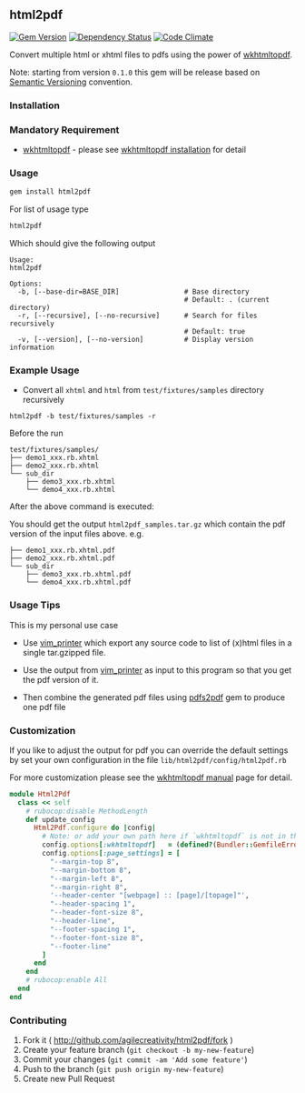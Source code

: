 ## html2pdf

[![Gem Version](https://badge.fury.io/rb/html2pdf.svg)][gem]
[![Dependency Status](https://gemnasium.com/agilecreativity/html2pdf.png)][gemnasium]
[![Code Climate](https://codeclimate.com/github/agilecreativity/html2pdf.png)][codeclimate]

[gemnasium]: https://gemnasium.com/agilecreativity/html2pdf
[codeclimate]: https://codeclimate.com/github/agilecreativity/html2pdf
[gem]: http://badge.fury.io/rb/html2pdf

Convert multiple html or xhtml files to pdfs using the power of [wkhtmltopdf][].

Note: starting from version `0.1.0` this gem will be release based on [Semantic Versioning][] convention.

### Installation

### Mandatory Requirement

- [wkhtmltopdf][] - please see [wkhtmltopdf installation][] for detail

### Usage

```sh
gem install html2pdf
```

For list of usage type

```sh
html2pdf
```

Which should give the following output

```
Usage:
html2pdf

Options:
  -b, [--base-dir=BASE_DIR]                # Base directory
                                           # Default: . (current directory)
  -r, [--recursive], [--no-recursive]      # Search for files recursively
                                           # Default: true
  -v, [--version], [--no-version]          # Display version information
```

### Example Usage

- Convert all `xhtml` and `html` from `test/fixtures/samples` directory
  recursively
```
html2pdf -b test/fixtures/samples -r
```
Before the run
```
test/fixtures/samples/
├── demo1_xxx.rb.xhtml
├── demo2_xxx.rb.xhtml
└── sub_dir
    ├── demo3_xxx.rb.xhtml
    └── demo4_xxx.rb.xhtml
```
After the above command is executed:

You should get the output `html2pdf_samples.tar.gz`
which contain the pdf version of the input files above.
e.g.

```
├── demo1_xxx.rb.xhtml.pdf
├── demo2_xxx.rb.xhtml.pdf
└── sub_dir
    ├── demo3_xxx.rb.xhtml.pdf
    └── demo4_xxx.rb.xhtml.pdf
```

### Usage Tips

This is my personal use case

- Use [vim_printer][] which export any source code to list of (x)html files in
a single tar.gzipped file.

- Use the output from [vim_printer][] as input to this program so that you get
the pdf version of it.

- Then combine the generated pdf files using [pdfs2pdf][] gem to produce one pdf file

### Customization

If you like to adjust the output for pdf you can override the default settings by
set your own configuration in the file `lib/html2pdf/config/html2pdf.rb`

For more customization please see the [wkhtmltopdf manual][] page for detail.

```ruby
module Html2Pdf
  class << self
    # rubocop:disable MethodLength
    def update_config
      Html2Pdf.configure do |config|
        # Note: or add your own path here if `wkhtmltopdf` is not in the $PATH environment
        config.options[:wkhtmltopdf]   = (defined?(Bundler::GemfileError) ? `bundle exec which wkhtmltopdf` : `which wkhtmltopdf`).chomp
        config.options[:page_settings] = [
          "--margin-top 8",
          "--margin-bottom 8",
          "--margin-left 8",
          "--margin-right 8",
          '--header-center "[webpage] :: [page]/[topage]"',
          "--header-spacing 1",
          "--header-font-size 8",
          "--header-line",
          "--footer-spacing 1",
          "--footer-font-size 8",
          "--footer-line"
        ]
      end
    end
    # rubocop:enable All
  end
end
```

### Contributing

1. Fork it ( http://github.com/agilecreativity/html2pdf/fork )
2. Create your feature branch (`git checkout -b my-new-feature`)
3. Commit your changes (`git commit -am 'Add some feature'`)
4. Push to the branch (`git push origin my-new-feature`)
5. Create new Pull Request

[vim_printer]: https://github.com/agilecreativity/vim_printer
[pdfs2pdf]: https://github.com/agilecreativity/pdfs2pdf
[wkhtmltopdf]: http://wkhtmltopdf.org/
[wkhtmltopdf installation]: https://github.com/pdfkit/pdfkit/wiki/Installing-WKHTMLTOPDF
[wkhtmltopdf manual]: http://wkhtmltopdf.org/usage/wkhtmltopdf.txt
[Semantic Versioning]: http://semver.org
